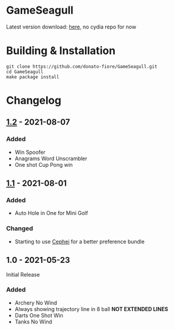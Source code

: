 # GameSeagull

Latest version download: [here](https://github.com/donato-fiore/GameSeagull/releases/download/1.2/com.donato.gameseagull_1.2_iphoneos-arm.deb), no cydia repo for now

# Building & Installation
```SHELL
git clone https://github.com/donato-fiore/GameSeagull.git
cd GameSeagull
make package install
```

# Changelog
## [1.2](https://github.com/donato-fiore/GameSeagull/releases/download/1.2/com.donato.gameseagull_1.2_iphoneos-arm.deb) - 2021-08-07
### Added
- Win Spoofer
- Anagrams Word Unscrambler
- One shot Cup Pong win
## [1.1](https://github.com/donato-fiore/GameSeagull/releases/download/1.1/com.donato.gameseagull_1.1_iphoneos-arm.deb) - 2021-08-01
### Added
- Auto Hole in One for Mini Golf
### Changed
- Starting to use [Cephei](https://hbang.github.io/libcephei/) for a better preference bundle
## 1.0 - 2021-05-23
Initial Release
### Added
- Archery No Wind
- Always showing trajectory line in 8 ball **NOT EXTENDED LINES**
- Darts One Shot Win
- Tanks No Wind
